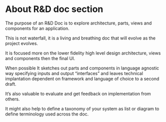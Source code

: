 # About R&D doc section

The purpose of an R&D Doc is to explore architecture, parts, views and components for an application.

This is not waterfall, it is a living and breathing doc that will evolve as the project evolves.

It is focused more on the lower fidelity high level design architecture, views and components then the final UI.

When possible It sketches out parts and components in language agnostic way specifying inputs and output “interfaces” and leaves technical implantation dependent on framework and language of choice to a second draft.

It’s also valuable to evaluate and get feedback on implementation from others.

It might also help to define a taxonomy of your system as list or diagram to define terminology used across the doc.

